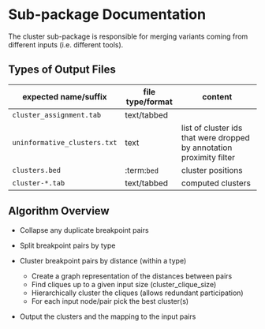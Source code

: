 # Sub-package Documentation

The cluster sub-package is responsible for merging variants coming from different inputs (i.e. different tools).

Types of Output Files
----------------------

| expected name/suffix           | file type/format | content                                                              |
| ------------------------------ | ---------------- | -------------------------------------------------------------------- |
| ``cluster_assignment.tab``     | text/tabbed      |                                                                      |
| ``uninformative_clusters.txt`` | text             | list of cluster ids that were dropped by annotation proximity filter |
| ``clusters.bed``               | :term:`bed`      | cluster positions                                                    |
| ``cluster-*.tab``              | text/tabbed      | computed clusters                                                    |

Algorithm Overview
--------------------

- Collapse any duplicate breakpoint pairs
- Split breakpoint pairs by type
- Cluster breakpoint pairs by distance (within a type)

    - Create a graph representation of the distances between pairs
    - Find cliques up to a given input size (cluster_clique_size)
    - Hierarchically cluster the cliques (allows redundant participation)
    - For each input node/pair pick the best cluster(s)

- Output the clusters and the mapping to the input pairs
